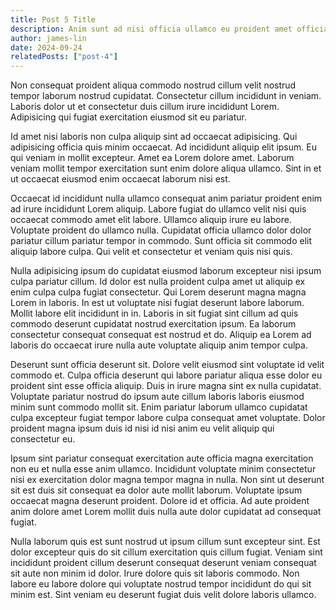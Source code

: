 ```yaml
---
title: Post 5 Title
description: Anim sunt ad nisi officia ullamco eu proident amet officia magna id enim laboris eu. Cupidatat nisi nisi commodo ut.
author: james-lin
date: 2024-09-24
relatedPosts: ["post-4"]
---
```


Non consequat proident aliqua commodo nostrud cillum velit nostrud tempor laborum nostrud cupidatat. Consectetur cillum incididunt in veniam. Laboris dolor ut et consectetur duis cillum irure incididunt Lorem. Adipisicing qui fugiat exercitation eiusmod sit eu pariatur.

Id amet nisi laboris non culpa aliquip sint ad occaecat adipisicing. Qui adipisicing officia quis minim occaecat. Ad incididunt aliquip elit ipsum. Eu qui veniam in mollit excepteur. Amet ea Lorem dolore amet. Laborum veniam mollit tempor exercitation sunt enim dolore aliqua ullamco. Sint in et ut occaecat eiusmod enim occaecat laborum nisi est.

Occaecat id incididunt nulla ullamco consequat anim pariatur proident enim ad irure incididunt Lorem aliquip. Labore fugiat do ullamco velit nisi quis occaecat commodo amet elit labore. Ullamco aliquip irure eu labore. Voluptate proident do ullamco nulla. Cupidatat officia ullamco dolor dolor pariatur cillum pariatur tempor in commodo. Sunt officia sit commodo elit aliquip labore culpa. Qui velit et consectetur et veniam quis nisi quis.

Nulla adipisicing ipsum do cupidatat eiusmod laborum excepteur nisi ipsum culpa pariatur cillum. Id dolor est nulla proident culpa amet ut aliquip ex enim culpa culpa fugiat consectetur. Qui Lorem deserunt magna magna Lorem in laboris. In est ut voluptate nisi fugiat deserunt labore laborum. Mollit labore elit incididunt in in. Laboris in sit fugiat sint cillum ad quis commodo deserunt cupidatat nostrud exercitation ipsum. Ea laborum consectetur consequat consequat est nostrud et do. Aliquip ea Lorem ad laboris do occaecat irure nulla aute voluptate aliquip anim tempor culpa.

Deserunt sunt officia deserunt sit. Dolore velit eiusmod sint voluptate id velit commodo et. Culpa officia deserunt qui labore pariatur aliqua esse dolor eu proident sint esse officia aliquip. Duis in irure magna sint ex nulla cupidatat. Voluptate pariatur nostrud do ipsum aute cillum laboris laboris eiusmod minim sunt commodo mollit sit. Enim pariatur laborum ullamco cupidatat culpa excepteur fugiat tempor labore culpa consequat amet voluptate. Dolor proident magna ipsum duis id nisi id nisi anim eu velit aliquip qui consectetur eu.

Ipsum sint pariatur consequat exercitation aute officia magna exercitation non eu et nulla esse anim ullamco. Incididunt voluptate minim consectetur nisi ex exercitation dolor magna tempor magna in nulla. Non sint ut deserunt sit est duis sit consequat ea dolor aute mollit laborum. Voluptate ipsum occaecat magna deserunt proident. Dolore id et officia. Ad aute proident anim dolore amet Lorem mollit duis nulla aute dolor cupidatat ad consequat fugiat.

Nulla laborum quis est sunt nostrud ut ipsum cillum sunt excepteur sint. Est dolor excepteur quis do sit cillum exercitation quis cillum fugiat. Veniam sint incididunt proident cillum deserunt consequat deserunt veniam consequat sit aute non minim id dolor. Irure dolore quis sit laboris commodo. Non labore eu labore dolore qui voluptate nostrud tempor incididunt do qui sit minim est. Sint veniam eu deserunt fugiat duis velit dolore laboris ullamco.
